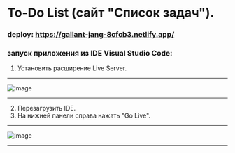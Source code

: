 #  To-Do List (сайт "Список задач").
### deploy: https://gallant-jang-8cfcb3.netlify.app/
### запуск приложения из IDE Visual Studio Code: ### 
1. Установить расширение Live Server.
---
![image](https://user-images.githubusercontent.com/36625032/134818614-f49e7ba4-8bfc-4aea-958e-fffbdba4263d.png)
***
2. Перезагрузить IDE.
3. На нижней панели справа нажать "Go Live".
---
![image](https://user-images.githubusercontent.com/36625032/134818625-ec92ddd2-09ae-4413-949e-11b9af130a91.png)
***
